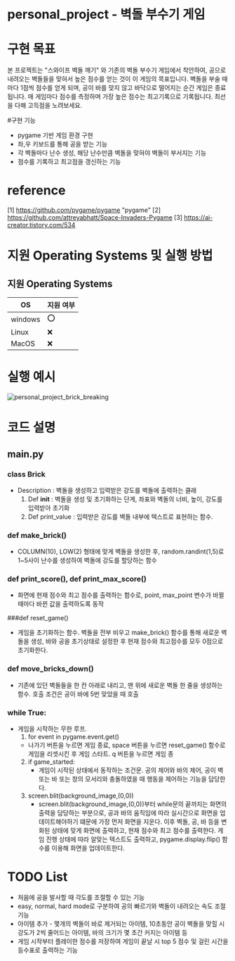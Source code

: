 # personal_project - 벽돌 부수기 게임

# 구현 목표
본 프로젝트는 "스와이프 벽돌 깨기" 와 기존의 벽돌 부수기 게임에서 착안하여, 공으로 내려오는 벽돌들을 맞혀서 높은 점수를 얻는 것이 이 게임의 목표입니다. 벽돌을 부술 때마다 1점씩 점수를 얻게 되며, 공이 바를 맞지 않고 바닥으로 떨어지는 순간 게임은 종료됩니다. 매 게임마다 점수를 측정하며 가장 높은 점수는 최고기록으로 기록됩니다. 최선을 다해 고득점을 노려보세요.

#구현 기능
* pygame 기반 게임 환경 구현
* 좌,우 키보드를 통해 공을 받는 기능
* 각 벽돌마다 난수 생성, 해당 난수만큼 벽돌을 맞혀야 벽돌이 부서지는 기능
* 점수를 기록하고 최고점을 갱신하는 기능
  
# reference
[1] https://github.com/pygame/pygame "pygame"
[2] https://github.com/attreyabhatt/Space-Invaders-Pygame 
[3] https://ai-creator.tistory.com/534

# 지원 Operating Systems 및 실행 방법
## 지원 Operating Systems
|OS| 지원 여부 |
|-----|--------|
|windows | :o:  |
| Linux  | :x: |
|MacOS  | :x:  |

# 실행 예시
![personal_project_brick_breaking](https://github.com/yh-skku/oss_personal_project/assets/112400744/629f0f95-d687-4cfd-8eb9-68a051468b73)

# 코드 설명
## main.py
### class Brick
- Description : 벽돌을 생성하고 입력받은 강도를 벽돌에 출력하는 클래
  1. Def __init__ : 벽돌을 생성 및 초기화하는 단계, 좌표와 벽돌의 너비, 높이, 강도를 입력받아 초기화
  2. Def print_value : 입력받은 강도를 벽돌 내부에 텍스트로 표현하는 함수.

### def make_brick()
- COLUMN(10), LOW(2) 형태에 맞게 벽돌을 생성한 후, random.randint(1,5)로 1~5사이 난수를 생성하여 벽돌에 강도를 할당하는 함수

### def print_score(), def print_max_score()
- 화면에 현재 점수와 최고 점수를 출력하는 함수로, point, max_point 변수가 바뀔 때마다 바뀐 값을 출력하도록 동작

###def reset_game()
- 게임을 초기화하는 함수. 벽돌을 전부 비우고 make_brick() 함수를 통해 새로운 벽돌을 생성, 바와 공을 초기상태로 설정한 후 현재 점수와 최고점수를 모두 0점으로 초기화한다.

### def move_bricks_down()
- 기존에 있던 벽돌들을 한 칸 아래로 내리고, 맨 위에 새로운 벽돌 한 줄을 생성하는 함수. 호출 조건은 공이 바에 5번 맞았을 때 호출

### while True:
- 게임을 시작하는 무한 루프.
  1. for event in pygame.event.get()
    - 나가기 버튼을 누르면 게임 종료, space 버튼을 누르면 reset_game() 함수로 게임을 리셋시킨 후 게임 스타트. q 버튼을 누르면 게임 종
  2.  if game_started:
      - 게임이 시작된 상태에서 동작하는 조건문. 공의 제어와 바의 제어, 공이 벽 또는 바 또는 창의 모서리와 충돌하였을 때 행동을 제어하는 기능을 담당한다.
  3. screen.blit(background_image,(0,0))
      - screen.blit(background_image,(0,0))부터 while문의 끝까지는 화면의 출력을 담당하는 부분으로, 공과 바의 움직임에 따라 실시간으로 화면을 업데이트해야하기 떄문에 가장 먼저 화면을 지운다. 이후 벽돌, 공, 바 등을 변화된 상태에 맞게 화면에 출력하고, 현재 점수와 최고 점수를 출력한다. 게임 진행 상태에 따라 알맞는 텍스트도 출력하고, pygame.display.flip() 함수를 이용해 화면을 업데이트한다.


# TODO List
* 처음에 공을 발사할 때 각도를 조절할 수 있는 기능
* easy, normal, hard mode로 구분하여 공의 빠르기와 벽돌이 내려오는 속도 조절 기능
* 아이템 추가 - 몇개의 벽돌이 바로 제거되는 아이템, 10초동안 공이 벽돌을 맞힐 시 강도가 2씩 줄어드는 아이템, 바의 크기가 몇 초간 커지는 아이템 등
* 게임 시작부터 플레이한 점수를 저장하여 게임이 끝날 시 top 5 점수 및 걸린 시간을 등수표로 출력하는 기능  
